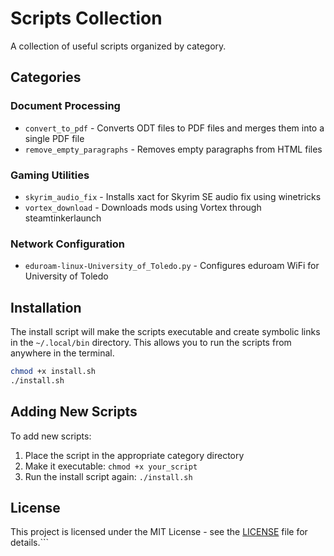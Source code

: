 # Scripts Collection

A collection of useful scripts organized by category.

## Categories

### Document Processing

- `convert_to_pdf` - Converts ODT files to PDF files and merges them into a single PDF file
- `remove_empty_paragraphs` - Removes empty paragraphs from HTML files

### Gaming Utilities

- `skyrim_audio_fix` - Installs xact for Skyrim SE audio fix using winetricks
- `vortex_download` - Downloads mods using Vortex through steamtinkerlaunch

### Network Configuration

- `eduroam-linux-University_of_Toledo.py` - Configures eduroam WiFi for University of Toledo

## Installation

The install script will make the scripts executable and create symbolic links in the `~/.local/bin` directory. This allows you to run the scripts from anywhere in the terminal.

```bash
chmod +x install.sh
./install.sh
```

## Adding New Scripts

To add new scripts:

1. Place the script in the appropriate category directory
2. Make it executable: `chmod +x your_script`
3. Run the install script again: `./install.sh`

## License

This project is licensed under the MIT License - see the [LICENSE](LICENSE) file for details.```
